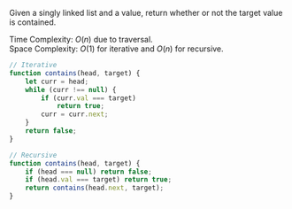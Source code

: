 Given a singly linked list and a value, return whether or not the target value is contained.

Time Complexity: $O(n)$ due to traversal.  
Space Complexity: $O(1)$ for iterative and $O(n)$ for recursive.

```javascript
// Iterative
function contains(head, target) {
    let curr = head;
    while (curr !== null) {
        if (curr.val === target)
            return true;
        curr = curr.next;
    }
    return false;
}
```

```javascript
// Recursive
function contains(head, target) {
    if (head === null) return false;
    if (head.val === target) return true;
    return contains(head.next, target);
}
```